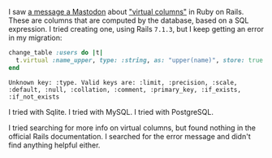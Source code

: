 I saw
[a message a Mastodon](https://techhub.social/@ruby_discussions@mastodon.social/111920123728785290)
about
["virtual columns"](https://blog.saeloun.com/2022/01/25/rails-7-postgres-support-for-generated-columns/)
in Ruby on Rails.  These are columns that are computed by the database, based on
a SQL expression.  I tried creating one, using Rails `7.1.3`, but I keep getting
an error in my migration:

```ruby
change_table :users do |t|
  t.virtual :name_upper, type: :string, as: "upper(name)", store: true
end
```

```
Unknown key: :type. Valid keys are: :limit, :precision, :scale, :default, :null, :collation, :comment, :primary_key, :if_exists, :if_not_exists
```

I tried with Sqlite.  I tried with MySQL.  I tried with PostgreSQL.

I tried searching for more info on virtual columns, but found nothing in the
official Rails documentation.  I searched for the error message and didn't find
anything helpful either.
